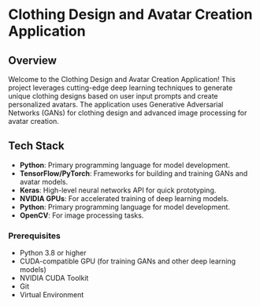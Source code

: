 # Clothing Design and Avatar Creation Application

## Overview

Welcome to the Clothing Design and Avatar Creation Application! This project leverages cutting-edge deep learning techniques to generate unique clothing designs based on user input prompts and create personalized avatars. The application uses Generative Adversarial Networks (GANs) for clothing design and advanced image processing for avatar creation.

## Tech Stack

- **Python**: Primary programming language for model development.
- **TensorFlow/PyTorch**: Frameworks for building and training GANs and avatar models.
- **Keras**: High-level neural networks API for quick prototyping.
- **NVIDIA GPUs**: For accelerated training of deep learning models.
- **Python**: Primary programming language for model development.
- **OpenCV**: For image processing tasks.

### Prerequisites

- Python 3.8 or higher
- CUDA-compatible GPU (for training GANs and other deep learning models)
- NVIDIA CUDA Toolkit
- Git
- Virtual Environment
